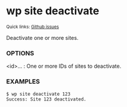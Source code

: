 # wp site deactivate

<small>Quick links: <a href="https://github.com/issues?q=is%3Aopen+label%3Acommand%3Asite-deactivate+sort%3Aupdated-desc+org%3Awp-cli">Github issues</a></small>

Deactivate one or more sites.

### OPTIONS

&lt;id&gt;...
: One or more IDs of sites to deactivate.

### EXAMPLES

    $ wp site deactivate 123
    Success: Site 123 deactivated.


